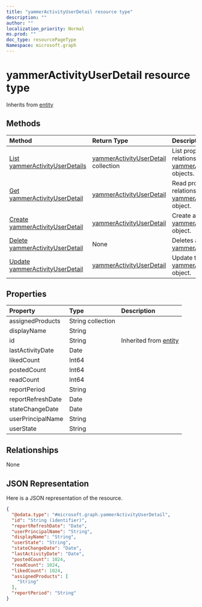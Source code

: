 ```yaml
---
title: "yammerActivityUserDetail resource type"
description: ""
author: ""
localization_priority: Normal
ms.prod: ""
doc_type: resourcePageType
Namespace: microsoft.graph
---
```



# yammerActivityUserDetail resource type




Inherits from [entity](../resources/entity.md)

## Methods
|Method|Return Type|Description|
|:---|:---|:---|
|[List yammerActivityUserDetails](../api/yammeractivityuserdetail-list.md)|[yammerActivityUserDetail](../resources/yammerActivityUserDetail.md) collection|List properties and relationships of the [yammerActivityUserDetail](../resources/yammeractivityuserdetail.md) objects.|
|[Get yammerActivityUserDetail](../api/yammeractivityuserdetail-get.md)|[yammerActivityUserDetail](../resources/yammerActivityUserDetail.md)|Read properties and relationships of the [yammerActivityUserDetail](../resources/yammeractivityuserdetail.md) object.|
|[Create yammerActivityUserDetail](../api/yammeractivityuserdetail-create.md)|[yammerActivityUserDetail](../resources/yammerActivityUserDetail.md)|Create a new [yammerActivityUserDetail](../resources/yammeractivityuserdetail.md) object.|
|[Delete yammerActivityUserDetail](../api/yammeractivityuserdetail-delete.md)|None|Deletes a [yammerActivityUserDetail](../resources/yammeractivityuserdetail.md).|
|[Update yammerActivityUserDetail](../api/yammeractivityuserdetail-update.md)|[yammerActivityUserDetail](../resources/yammerActivityUserDetail.md)|Update the properties of a [yammerActivityUserDetail](../resources/yammeractivityuserdetail.md) object.|

## Properties
|Property|Type|Description|
|:---|:---|:---|
|assignedProducts|String collection||
|displayName|String||
|id|String| Inherited from [entity](../resources/entity.md)|
|lastActivityDate|Date||
|likedCount|Int64||
|postedCount|Int64||
|readCount|Int64||
|reportPeriod|String||
|reportRefreshDate|Date||
|stateChangeDate|Date||
|userPrincipalName|String||
|userState|String||

## Relationships
None

## JSON Representation
Here is a JSON representation of the resource.
<!-- {
  "blockType": "resource",
  "keyProperty": "id",
  "@odata.type": "microsoft.graph.yammerActivityUserDetail",
  "baseType": "microsoft.graph.entity",
  "openType": false
}
-->
``` json
{
  "@odata.type": "#microsoft.graph.yammerActivityUserDetail",
  "id": "String (identifier)",
  "reportRefreshDate": "Date",
  "userPrincipalName": "String",
  "displayName": "String",
  "userState": "String",
  "stateChangeDate": "Date",
  "lastActivityDate": "Date",
  "postedCount": 1024,
  "readCount": 1024,
  "likedCount": 1024,
  "assignedProducts": [
    "String"
  ],
  "reportPeriod": "String"
}
```

